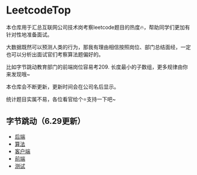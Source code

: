 # LeetcodeTop
本仓库用于汇总互联网公司技术岗考察leetcode题目的热度:fire:，帮助同学们更加有针对性地准备面试。

大数据既然可以预测人类的行为，那我有理由相信按照岗位、部门总结面经，一定也可以分析出面试官们考察算法题偏好的。

比如字节跳动教育部门的前端岗位容易考209. 长度最小的子数组，更多规律由你来发现哦~

本仓库会不断更新，更新时间会在公司名后显示。

统计题目实属不易，各位看官给个:star:支持一下吧~

## 字节跳动（6.29更新）

- [后端](https://github.com/afatcoder/LeetcodeTop/blob/master/bytedance/backend.md)
- [算法](https://github.com/afatcoder/LeetcodeTop/blob/master/bytedance/algorithm.md)
- [客户端](https://github.com/afatcoder/LeetcodeTop/blob/master/bytedance/client.md)
- [前端](https://github.com/afatcoder/LeetcodeTop/blob/master/bytedance/frontend.md)
- [测试](https://github.com/afatcoder/LeetcodeTop/blob/master/bytedance/test.md)